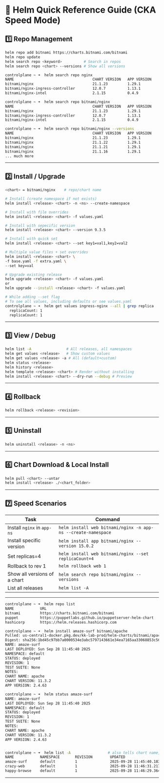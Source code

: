 # 🏹 **Helm Quick Reference Guide (CKA Speed Mode)**

## **1️⃣ Repo Management**

```bash
helm repo add bitnami https://charts.bitnami.com/bitnami
helm repo update
helm search repo <keyword>          # Search in repos
helm search repo <chart> --versions # Show all versions
```

```bash
controlplane ~ ➜  helm search repo nginx
NAME                                    CHART VERSION   APP VERSION     DESCRIPTION                                       
bitnami/nginx                           21.1.23         1.29.1          NGINX Open Source is a web server that can be a...
bitnami/nginx-ingress-controller        12.0.7          1.13.1          NGINX Ingress Controller is an Ingress controll...
bitnami/nginx-intel                     2.1.15          0.4.9           DEPRECATED NGINX Open Source for Intel is a lig...

controlplane ~ ➜  helm search repo bitnami/nginx
NAME                                    CHART VERSION   APP VERSION     DESCRIPTION                                       
bitnami/nginx                           21.1.23         1.29.1          NGINX Open Source is a web server that can be a...
bitnami/nginx-ingress-controller        12.0.7          1.13.1          NGINX Ingress Controller is an Ingress controll...
bitnami/nginx-intel                     2.1.15          0.4.9           DEPRECATED NGINX Open Source for Intel is a lig...

controlplane ~ ➜  helm search repo bitnami/nginx --versions            # not version
NAME                                    CHART VERSION   APP VERSION     DESCRIPTION                                       
bitnami/nginx                           21.1.23         1.29.1          NGINX Open Source is a web server that can be a...
bitnami/nginx                           21.1.22         1.29.1          NGINX Open Source is a web server that can be a...
bitnami/nginx                           21.1.21         1.29.1          NGINX Open Source is a web server that can be a...
bitnami/nginx                           21.1.16         1.29.1          NGINX Open Source is a web server that can be a...
... much more
```

---

## **2️⃣ Install / Upgrade**

```bash
<chart> = bitnami/nginx    # repo/chart name

# Install (create namespace if not exists)
helm install <release> <chart> -n <ns> --create-namespace

# Install with file overrides
helm install <release> <chart> -f values.yaml

# Install with sepecific version
helm install <release> <chart> --version 9.3.5

# Install with quick set
helm install <release> <chart> --set key1=val1,key2=val2

# Multiple value files + set overrides
helm install <release> <chart> \
-f base.yaml -f extra.yaml \
--set key=val

# Upgrade existing release
helm upgrade <release> <chart> -f values.yaml
or
helm upgrade --install <release> <chart> -f values.yaml
```

```bash
# While adding --set flag
# To see all values, including defaults or see values.yaml
controlplane ~ ➜  helm get values ingress-nginx --all | grep replica
  replicaCount: 1
  replicaCount: 1
```

---

## **3️⃣ View / Debug**

```bash
helm list -A                # All releases, all namespaces
helm get values <release>   # Show custom values
helm get values <release> -a # All (default+custom)
helm status <release>
helm history <release>
helm template <release> <chart> # Render without installing
helm install <release> <chart> --dry-run --debug # Preview
```

---

## **4️⃣ Rollback**

```bash
helm rollback <release> <revision>
```

---

## **5️⃣ Uninstall**

```bash
helm uninstall <release> -n <ns>
```

---

## **6️⃣ Chart Download & Local Install**

```bash
helm pull <chart> --untar
helm install <release> ./<chart_folder>
```

---

## **7️⃣ Speed Scenarios**

| **Task**                     | **Command**                                                   |
| ---------------------------- | ------------------------------------------------------------- |
| Install `nginx` in `app-ns`  | `helm install web bitnami/nginx -n app-ns --create-namespace` |
| Install specific version     | `helm install app bitnami/nginx --version 15.0.2`             |
| Set replicas=4               | `helm install web bitnami/nginx --set replicaCount=4`         |
| Rollback to rev 1            | `helm rollback web 1`                                         |
| Show all versions of a chart | `helm search repo bitnami/nginx --versions`                   |
| List all releases            | `helm list -A`                                                |

---

```bash
controlplane ~ ➜  helm repo list
NAME            URL                                                 
bitnami         https://charts.bitnami.com/bitnami                  
puppet          https://puppetlabs.github.io/puppetserver-helm-chart
hashicorp       https://helm.releases.hashicorp.com                 

controlplane ~ ➜  helm install amaze-surf bitnami/apache
Pulled: us-central1-docker.pkg.dev/kk-lab-prod/helm-charts/bitnami/apache:11.3.2
Digest: sha256:1bd45c97bb7a0000534e3abc5797143661e34ea7165aa33068853c567e6df9f2
NAME: amaze-surf
LAST DEPLOYED: Sun Sep 28 11:45:40 2025
NAMESPACE: default
STATUS: deployed
REVISION: 1
TEST SUITE: None
NOTES:
CHART NAME: apache
CHART VERSION: 11.3.2
APP VERSION: 2.4.63

controlplane ~ ➜  helm status amaze-surf
NAME: amaze-surf
LAST DEPLOYED: Sun Sep 28 11:45:40 2025
NAMESPACE: default
STATUS: deployed
REVISION: 1
TEST SUITE: None
NOTES:
CHART NAME: apache
CHART VERSION: 11.3.2
APP VERSION: 2.4.63


controlplane ~ ➜  helm list -A                 # also tells chart name, chart version, and app version
NAME            NAMESPACE       REVISION        UPDATED                                 STATUS       CHART           APP VERSION
amaze-surf      default         1               2025-09-28 11:45:40.183342347 +0000 UTC deployed     apache-11.3.2   2.4.63     
crazy-web       default         1               2025-09-28 11:46:31.217903645 +0000 UTC deployed     nginx-19.0.0    1.27.4     
happy-browse    default         1               2025-09-28 11:46:29.364833702 +0000 UTC deployed     nginx-19.0.0    1.27.4     
```

---

